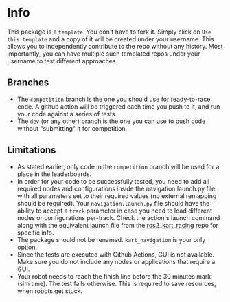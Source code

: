# Info

This package is a `template`. You don't have to fork it. Simply click on `Use this template` and a copy of it will be created under your username. This allows you to independently contribute to the repo without any history. Most importantly, you can have multiple such templated repos under your username to test different approaches.

## Branches

* The `competition` branch is the one you should use for ready-to-race code. A github action will be triggered each time you push to it, and run your code against a series of tests.
* The `dev` (or any other) branch is the one you can use to push code without "submitting" it for competition.

## Limitations

* As stated earlier, only code in the `competition` branch will be used for a place in the leaderboards.
* In order for your code to be successfully tested, you need to add all required nodes and configurations inside the navigation.launch.py file with all parameters set to their required values (no external remapping should be required). Your `navigation.launch.py` file should have the ability to accept a `track` parameter in case you need to load different nodes or configurations per-track. Check the action's launch command along with the equivalent launch file from the [ros2_kart_racing](https://github.com/gstavrinos/ros2_kart_racing) repo for specific info.
* The package should not be renamed. `kart_navigation` is your only option.
* Since the tests are executed with Github Actions, GUI is not available. Make sure you do not include any nodes or applications that require a GUI.
* Your robot needs to reach the finish line before the 30 minutes mark (sim time). The test fails otherwise. This is required to save resources, when robots get stuck.

